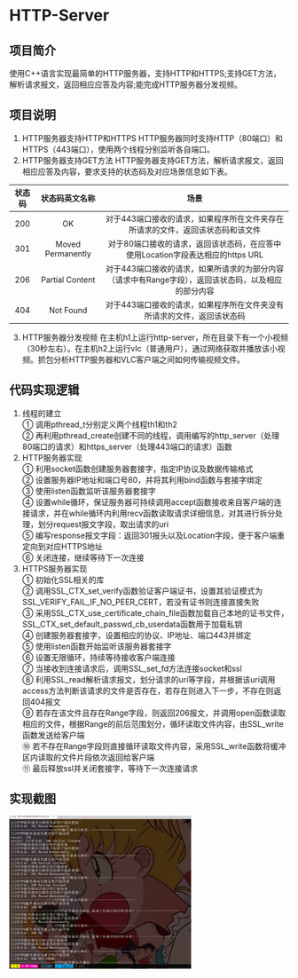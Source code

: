 # HTTP-Server

## 项目简介

使用C++语言实现最简单的HTTP服务器，支持HTTP和HTTPS;支持GET方法，解析请求报文，返回相应应答及内容;能完成HTTP服务器分发视频。

## 项目说明

1. HTTP服务器支持HTTP和HTTPS
HTTP服务器同时支持HTTP（80端口）和HTTPS（443端口），使用两个线程分别监听各自端口。
2. HTTP服务器支持GET方法
HTTP服务器支持GET方法，解析请求报文，返回相应应答及内容，要求支持的状态码及对应场景信息如下表。   

|状态码|	状态码英文名称	|场景|
| :------: |:------: |:------: |
|200 	|OK 	|对于443端口接收的请求，如果程序所在文件夹存在所请求的文件，返回该状态码和该文件|
|301 	 |Moved Permanently |	对于80端口接收的请求，返回该状态码，在应答中使用Location字段表达相应的https URL|
|206 	 |Partial Content |	对于443端口接收的请求，如果所请求的为部分内容（请求中有Range字段），返回该状态码，以及相应的部分内容|
|404 	|Not Found 	|对于443端口接收的请求，如果程序所在文件夹没有所请求的文件，返回该状态码

3. HTTP服务器分发视频
在主机h1上运行http-server，所在目录下有一个小视频（30秒左右）。在主机h2上运行vlc（普通用户），通过网络获取并播放该小视频。抓包分析HTTP服务器和VLC客户端之间如何传输视频文件。

## 代码实现逻辑

1. 线程的建立  
①	调用pthread_t分别定义两个线程th1和th2  
②	再利用pthread_create创建不同的线程，调用编写的http_server（处理80端口的请求）和https_server（处理443端口的请求）函数  
2. HTTP服务器实现  
①	利用socket函数创建服务器套接字，指定IP协议及数据传输格式  
②	设置服务器IP地址和端口号80，并将其利用bind函数与套接字绑定  
③	使用listen函数监听该服务器套接字  
④	设置while循环，保证服务器可持续调用accept函数接收来自客户端的连接请求，并在while循环内利用recv函数读取请求详细信息，对其进行拆分处理，划分request报文字段，取出请求的uri  
⑤	编写response报文字段：返回301报头以及Location字段，便于客户端重定向到对应HTTPS地址  
⑥	关闭连接，继续等待下一次连接  
3. HTTPS服务器实现  
①	初始化SSL相关的库  
②	调用SSL_CTX_set_verify函数验证客户端证书，设置其验证模式为SSL_VERIFY_FAIL_IF_NO_PEER_CERT，若没有证书则连接直接失败  
③	采用SSL_CTX_use_certificate_chain_file函数加载自己本地的证书文件，SSL_CTX_set_default_passwd_cb_userdata函数用于加载私钥  
④	创建服务器套接字，设置相应的协议、IP地址、端口443并绑定  
⑤	使用listen函数开始监听该服务器套接字  
⑥	设置无限循环，持续等待接收客户端连接  
⑦	当接收到连接请求后，调用SSL_set_fd方法连接socket和ssl  
⑧	利用SSL_read解析请求报文，划分请求的uri等字段，并根据该uri调用access方法判断该请求的文件是否存在，若存在则进入下一步，不存在则返回404报文  
⑨	若存在该文件且存在Range字段，则返回206报文，并调用open函数读取相应的文件，根据Range的前后范围划分，循环读取文件内容，由SSL_write函数发送给客户端  
⑩	若不存在Range字段则直接循环读取文件内容，采用SSL_write函数将缓冲区内读取的文件片段依次返回给客户端  
⑪	最后释放ssl并关闭套接字，等待下一次连接请求

## 实现截图

<img src="屏幕截图_20221101_000642.png" width="65%">
